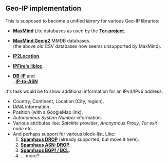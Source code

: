 ## Geo-IP implementation

This is supposed to become a unified *library* for various
Geo-IP libraries:

 * **[MaxMind](http://www.maxmind.com)** Lite databases
   as used by the **[Tor-project](https://gitweb.torproject.org/tor.git/plain/src/config/)**.

 * **[MaxMind Geoip2](http://www.maxmind.com)** MMDB databases.<br>
   (the above old CSV databases now seems unsupported by MaxMind).

 * **[IP2Location](https://github.com/chrislim2888/IP2Location-C-Library)**.

 * **[IPFire's libloc](https://git.ipfire.org/?p=location/libloc.git;a=summary)**.

 * **[DB-IP](https://db-ip.com/db/)** and<br>.
   **[IP-to-ASN](https://db-ip.com/db/download/ip-to-asn-lite/)**


It's task would be to show additional information for an IPv4/IPv6 address:
 * Country, Continent, Location (City, region).
 * IANA information.
 * Position (with a GoogleMap link).
 * *Autonomous System Number* information.
 * Various attributes like: *Satelitte provider*, *Anonymous Proxy*, *Tor exit node* etc.
 * And perhaps support for various block-list. Like:
    1) **[Spamhaus DROP](http://www.spamhaus.org/drop/)** (already supported, but move it here).
    2) **[Spamhaus ASN-DROP](https://www.spamhaus.org/drop/)**.
    3) **[Spamhaus BGPf / BCL](https://www.spamhaus.org/bgpf/)**.
    4) ... more?


